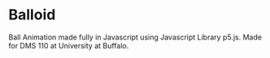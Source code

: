 # Balloid
Ball Animation made fully in Javascript using Javascript Library p5.js. Made for DMS 110 at University at Buffalo.
